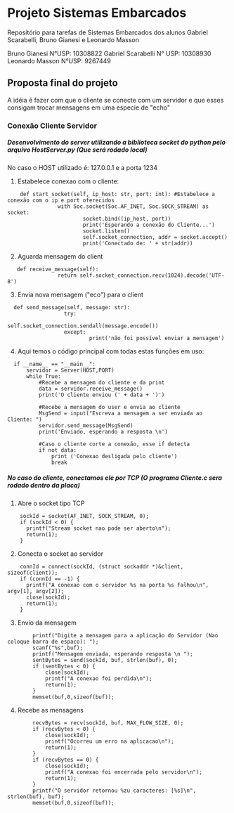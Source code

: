 # Projeto Sistemas Embarcados
Repositório para tarefas de Sistemas Embarcados dos alunos Gabriel Scarabelli, Bruno Gianesi e Leonardo Masson

Bruno Gianesi N°USP: 10308822
Gabriel Scarabelli N° USP: 10308930
Leonardo Masson N°USP: 9267449
   
## Proposta final do projeto
A idéia é fazer com que o cliente se conecte com um servidor e que esses consigam trocar mensagens em uma especie de "echo"
### Conexão Cliente Servidor
##### Desenvolvimento do server utilizando a biblioteca socket do python pelo arquivo HostServer.py (Que será rodado local)
No caso o HOST utilizado é: 127.0.0.1 e a porta 1234
  1) Estabelece conexao com o cliente:

```
    def start_socket(self, ip_host: str, port: int): #Estabelece a conexão com o ip e port oferecidos
                with Soc.socket(Soc.AF_INET, Soc.SOCK_STREAM) as socket:
                        socket.bind((ip_host, port))
                        print('Esperando a conexão do Cliente...')
                        socket.listen()
                        self.socket_connection, addr = socket.accept()
                        print('Conectado de: ' + str(addr))
```

  2) Aguarda mensagem do client
```
   def receive_message(self):
                return self.socket_connection.recv(1024).decode('UTF-8')
```
  3) Envia nova mensagem ("eco") para o client
```
  def send_message(self, message: str):
                  try:
                          self.socket_connection.sendall(message.encode()) 
                  except:
                          print('não foi possível enviar a mensagem')
```
  4) Aqui temos o código principal com todas estas funções em uso:
```
  if __name__ == "__main__":
      servidor = Server(HOST,PORT)
      while True:
          #Recebe a mensagem do cliente e da print
          data = servidor.receive_message()
          print('O cliente enviou (' + data + ')')

          #Recebe a mensagem do user e envia ao cliente
          MsgSend = input("Escreva a mensagem a ser enviada ao Cliente: ")
          servidor.send_message(MsgSend)
          print('Enviado, esperando a resposta \n')

          #Caso o cliente corte a conexão, esse if detecta
          if not data:
              print ('Conexao desligada pelo cliente')
              break
```

##### No caso do cliente, conectamos ele por TCP (O programa Cliente.c sera rodado dentro da placa)
  1) Abre o socket tipo TCP
```
  	sockId = socket(AF_INET, SOCK_STREAM, 0);
    if (sockId < 0) {
      printf("Stream socket nao pode ser aberto\n");
      return(1);
    }
```
  2) Conecta o socket ao servidor
```
    connId = connect(sockId, (struct sockaddr *)&client, sizeof(client));
    if (connId == -1) {
      printf("A conexao com o servidor %s na porta %s falhou\n", argv[1], argv[2]);
      close(sockId);
      return(1);
    }
```
  3) Envio da mensagem
```
  		printf("Digite a mensagem para a aplicação do Servidor (Nao coloque barra de espaco): ");
		scanf("%s",buf);
		printf("Mensagem enviada, esperando resposta \n ");
		sentBytes = send(sockId, buf, strlen(buf), 0);
		if (sentBytes < 0) {
			close(sockId);
			printf("A conexao foi perdida\n");
			return(1);
		}
		memset(buf,0,sizeof(buf));
```
  4) Recebe as mensagens
```
  		recvBytes = recv(sockId, buf, MAX_FLOW_SIZE, 0);
		if (recvBytes < 0) {
			close(sockId);
			printf("Ocorreu um erro na aplicacao\n");
			return(1);
		}
		if (recvBytes == 0) {
			close(sockId);
			printf("A conexao foi encerrada pelo servidor\n");
			return(1);
		}
		printf("O servidor retornou %zu caracteres: [%s]\n", strlen(buf), buf);
		memset(buf,0,sizeof(buf));
```
